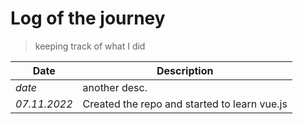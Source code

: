 # Log of the journey

>keeping track of what I did

| Date    | Description |
|--------------|------------|
| *date* | another desc. |
| *07.11.2022* | Created the repo and started to learn vue.js    |

